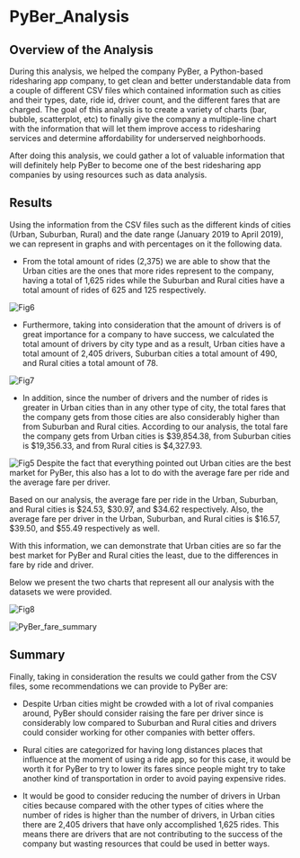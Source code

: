 # PyBer_Analysis

## Overview of the Analysis

During this analysis, we helped the company PyBer, a Python-based ridesharing app company, to get clean and better understandable data from a couple of different CSV files which contained information such as cities and their types, date, ride id, driver count, and the different fares that are charged. The goal of this analysis is to create a variety of charts (bar, bubble, scatterplot, etc) to finally give the company a multiple-line chart with the information that will let them improve access to ridesharing services and determine affordability for underserved neighborhoods.

After doing this analysis, we could gather a lot of valuable information that will definitely help PyBer to become one of the best ridesharing app companies by using resources such as data analysis.

## Results

Using the information from the CSV files such as the different kinds of cities (Urban, Suburban, Rural) and the date range (January 2019 to April 2019), we can represent in graphs and with percentages on it the following data.

- From the total amount of rides (2,375) we are able to show that the Urban cities are the ones that more rides represent to the company, having a total of 1,625 rides while the Suburban and Rural cities have a total amount of rides of 625 and 125 respectively. 

![Fig6](https://user-images.githubusercontent.com/113261292/200179448-05069368-551c-480e-a1c8-cf788c6b20bb.png)
- Furthermore, taking into consideration that the amount of drivers is of great importance for a company to have success, we calculated the total amount of drivers by city type and as a result, Urban cities have a total amount of 2,405 drivers, Suburban cities a total amount of 490, and Rural cities a total amount of 78.

![Fig7](https://user-images.githubusercontent.com/113261292/200179475-514db61d-f4f7-42bc-a309-d0cf036e747c.png)
- In addition, since the number of drivers and the number of rides is greater in Urban cities than in any other type of city, the total fares that the company gets from those cities are also considerably higher than from Suburban and Rural cities. According to our analysis, the total fare the company gets from Urban cities is $39,854.38, from Suburban cities is $19,356.33, and from Rural cities is $4,327.93. 

![Fig5](https://user-images.githubusercontent.com/113261292/200179478-bd14402d-1b10-4ec5-b1e1-62edebffc75f.png)
Despite the fact that everything pointed out Urban cities are the best market for PyBer, this also has a lot to do with the average fare per ride and the average fare per driver. 

Based on our analysis, the average fare per ride in the Urban, Suburban, and Rural cities is $24.53, $30.97, and $34.62 respectively. Also, the average fare per driver in the Urban, Suburban, and Rural cities is $16.57,  $39.50, and $55.49 respectively as well. 

With this information, we can demonstrate that Urban cities are so far the best market for PyBer and Rural cities the least, due to the differences in fare by ride and driver.  

Below we present the two charts that represent all our analysis with the datasets we were provided.

![Fig8](https://user-images.githubusercontent.com/113261292/200202335-0d8cc37e-749b-4104-8323-304619298771.PNG)


![PyBer_fare_summary](https://user-images.githubusercontent.com/113261292/200205176-a0975f10-fa0b-48f1-8b09-1a041f94fddd.png)

## Summary

Finally, taking in consideration the results we could gather from the CSV files, some recommendations we can provide to PyBer are:

- Despite Urban cities might be crowded with a lot of rival companies around, PyBer should consider raising the fare per driver since is considerably low compared to Suburban and Rural cities and drivers could consider working for other companies with better offers.

- Rural cities are categorized for having long distances places that influence at the moment of using a ride app, so for this case, it would be worth it for PyBer to try to lower its fares since people might try to take another kind of transportation in order to avoid paying expensive rides.

- It would be good to consider reducing the number of drivers in Urban cities because compared with the other types of cities where the number of rides is higher than the number of drivers, in Urban cities there are 2,405 drivers that have only accomplished 1,625 rides. This means there are drivers that are not contributing to the success of the company but wasting resources that could be used in better ways. 
